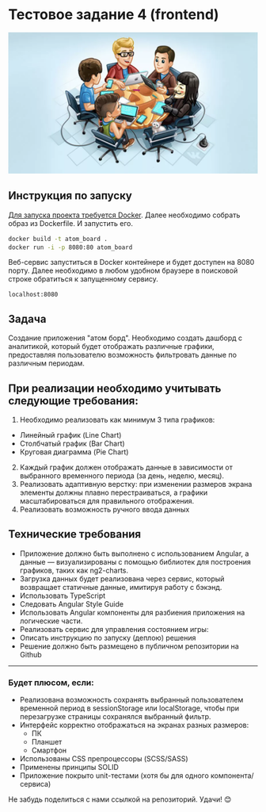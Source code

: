 # Тестовое задание 4 (frontend)
![](case_4.png) 
## Инструкция по запуску

[Для запуска проекта требуется Docker](https://docs.docker.com/engine/install/). Далее необходимо собрать образ из Dockerfile. И запустить его.

```bash
docker build -t atom_board .
docker run -i -p 8080:80 atom_board
```
Веб-сервис запуститься в Docker контейнере и будет доступен на 8080 порту. Далее необходимо в любом удобном браузере в поисковой строке обратиться к запущенному сервису.

```
localhost:8080
```

## Задача
Создание приложения "атом борд".
Необходимо создать дашборд с аналитикой, который будет отображать различные графики, предоставляя пользователю возможность фильтровать данные по различным периодам.

## При реализации необходимо учитывать следующие требования:

1. Необходимо реализовать как минимум 3 типа графиков:
- Линейный график (Line Chart)
- Столбчатый график (Bar Chart)
- Круговая диаграмма (Pie Chart)

2. Каждый график должен отображать данные в зависимости от выбранного временного периода (за день, неделю, месяц).
3. Реализовать адаптивную верстку: при изменении размеров экрана элементы должны плавно перестраиваться, а графики масштабироваться для правильного отображения.
4. Реализовать возможность ручного ввода данных

## Технические требования

- Приложение должно быть выполнено с использованием Angular, а данные — визуализированы с помощью библиотек для построения графиков, таких как ng2-charts.
- Загрузка данных будет реализована через сервис, который возвращает статичные данные, имитируя работу с бэкэнд.
- Использовать TypeScript
- Следовать Angular Style Guide
- Использовать Angular компоненты для разбиения приложения на логические части.
- Реализовать сервис для управления состоянием игры:
- Описать инструкцию по запуску (деплою) решения
- Решение должно быть размещено в публичном репозитории на Github
---

### Будет плюсом, если:
- Реализована возможность сохранять выбранный пользователем временной период в sessionStorage или localStorage, чтобы при перезагрузке страницы сохранялся выбранный фильтр.
- Интерфейс корректно отображаться на экранах разных размеров:
    - ПК
    - Планшет
    - Смартфон
- Использованы CSS препроцессоры (SCSS/SASS)
- Применены принципы SOLID
- Приложение покрыто unit-тестами (хотя бы для одного компонента/сервиса)

Не забудь поделиться с нами ссылкой на репозиторий. Удачи! 😊